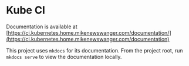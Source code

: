 # Kube CI #

Documentation is available at [https://ci.kubernetes.home.mikenewswanger.com/documentation/](https://ci.kubernetes.home.mikenewswanger.com/documentation)

This project uses `mkdocs` for its documentation.  From the project root, run `mkdocs serve` to view the documentation locally.
